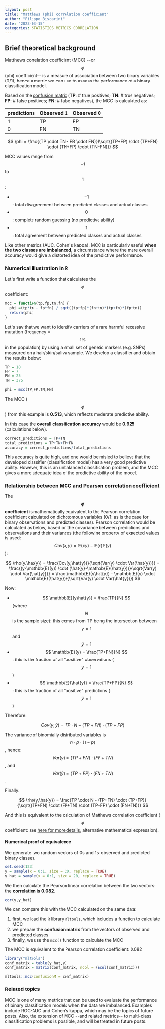 ```yaml
---
layout: post
title: "Matthews (phi) correlation coefficient"
author: "Filippo Biscarini"
date: "2023-03-15"
categories: STATISTICS METRICS CORRELATION
---
```


## Brief theoretical background

Matthews correlation coefficient (MCC) --or $$\phi$$ (phi) coefficient-- is a measure of association between two binary variables (0/1), 
hence a metric we can use to assess the performance of a binary classification model.

Based on the [confusion matrix](https://en.wikipedia.org/wiki/Confusion_matrix) 
(**TP**: \# true positives; **TN**: \# true negatives; **FP**: \# false positives; **FN**: \# false negatives), the MCC is calculated as:

| predictions | Observed 1 | Observed 0 |
|:------------|:-----------|:-----------|
| 1           | TP         | FP         |
| 0           | FN         | TN         |

$$
\phi = \frac{(TP \cdot TN - FB \cdot FN)}{\sqrt{(TP+FP) \cdot (TP+FN) \cdot (TN+FP) \cdot (TN+FN)}}
$$

MCC values range from $$-1$$ to $$1$$:

-   $$ -1 $$: total disagreement between predicted classes and actual classes
-   $$0$$: complete random guessing (no predictive ability)
-   $$1$$: total agreement between predicted classes and actual classes

Like other metrics (AUC, Cohen's kappa), MCC is particularly useful **when the two classes are imbalanced**, 
a circumstance where the mere overall accuracy would give a distorted idea of the predictive performance.

### Numerical illustration in R

Let's first write a function that calculates the $$\phi$$ coefficient:

```r
mcc = function(tp,fp,tn,fn) {
  phi =(tp*tn - fp*fn) / sqrt((tp+fp)*(fn+tn)*(tp+fn)*(fp+tn))
  return(phi)
}
```

Let's say that we want to identify carriers of a rare harmful recessive mutation (frequency = $$1\%$$ in the population) 
by using a small set of genetic markers (e.g. SNPs) measured on a hair/skin/saliva sample. 
We develop a classifier and obtain the results below:

```r
TP = 18
FP = 7
FN = 25
TN = 375

phi = mcc(TP,FP,TN,FN)
```

The MCC ($$\phi$$) from this example is **0.513**, which reflects moderate predictive ability.

In this case the **overall classification accuracy** would be **0.925** (calculations below).

``` r
correct_predictions = TP+TN
total_predictions = TP+TN+FP+FN
accuracy = correct_predictions/total_predictions
```

This accuracy is quite high, and one would be misled to believe that the developed classifier (classification model) has a very good predictive ability. 
However, this is an unbalanced classification problem, and the MCC gives a more adequate idea of the predictive ability of the model.

### Relationship between MCC and Pearson correlation coefficient

The **$$\phi$$ coefficient** is mathematically equivalent to the Pearson correlation coefficient calculated on dichotomous variables (0/1: as is the case for binary observations and predicted classes).
Pearson correlation would be calculated as below, based on the covariance between predictions and observations and their variances 
(the following property of expected values is used: $$ Cov(x,y)=\mathbb{E}(xy) - \mathbb{E}(x)\mathbb{E}(y) $$):

$$
\rho(y.\hat{y}) = \frac{Cov(y,\hat{y})}{\sqrt{Var(y) \cdot Var(\hat{y})}} = 
\frac{(y-\mathbb{E}(y)) \cdot (\hat{y}-\mathbb{E}(\hat{y}))}{\sqrt{Var(y) \cdot Var(\hat{y})}} = \frac{\mathbb{E}(y\hat{y}) - \mathbb{E}(y) \cdot \mathbb{E}(\hat{y})}{\sqrt{Var(y) \cdot Var(\hat{y})}}
$$

Now:

- $$ \mathbb{E}(y\hat{y}) = \frac{TP}{N} $$ (where $$N$$ is the sample size): this comes from TP being the intersection between $$y=1$$ and $$\hat{y}=1$$
- $$ \mathbb{E}(y) = \frac{TP+FN}{N} $$: this is the fraction of all "positive" observations ($$y=1$$)
- $$ \mathbb{E}(\hat{y)} = \frac{TP+FP}{N} $$: this is the fraction of all "positive" predictions ($$\hat{y}=1$$)

Therefore:

$$
Cov(y,\hat{y}) = TP \cdot N - (TP+FN) \cdot (TP+FP)
$$

The variance of binomially distributed variables is $$ n \cdot p \cdot (1-p) $$, hence: $$Var(y) = (TP+FN) \cdot (FP+TN)$$, and $$Var(\hat{y}) = (TP+FP) \cdot (FN+TN)$$.

Finally:

$$
\rho(y,\hat{y}) = \frac{TP \cdot N - (TP+FN) \cdot (TP+FP)}{\sqrt{(TP+FN) \cdot (FP+TN) \cdot (TP+FP) \cdot (FN+TN)}}
$$

And this is equivalent to the calculation of Matthews correlation coefficient ($$\phi$$ coefficient: see [here for more details](https://en.wikipedia.org/wiki/Phi_coefficient), 
alternative mathematical expression).

#### Numerical proof of equivalence

We generate two random vectors of 0s and 1s: observed and predicted binary classes.

```r
set.seed(123)
y = sample(x = 0:1, size = 20, replace = TRUE)
y_hat = sample(x = 0:1, size = 20, replace = TRUE)
```

We then calculate the Pearson linear correlation between the two vectors: the **correlation is 0.082**.

```r
cor(y,y_hat)
```

We can compare this with the MCC calculated on the same data:

1. first, we load the `R` library `mltools`, which includes a function to calculate MCC
2. we prepare the **confusion matrix** from the vectors of observed and predicted classes
3. finally, we use the `mcc()` function to calculate the MCC

The MCC is equivalent to the Pearson correlation coefficient: 0.082

```r
library("mltools")
conf_matrix = table(y_hat,y)
conf_matrix = matrix(conf_matrix, ncol = (ncol(conf_matrix)))

mltools::mcc(confusionM = conf_matrix)
```

### Related topics

MCC is one of many metrics that can be used to evaluate the performance of binary classification models when the data are imbalanced. 
Examples include ROC-AUC and Cohen's kappa, which may be the topics of future posts.
Also, the extension of MCC --and related metrics-- to multi-class classification problems is possible, and will be treated in future posts.


